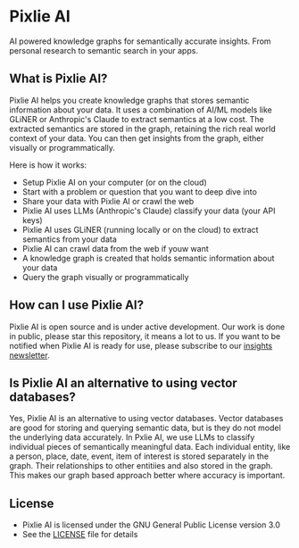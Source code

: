 # Pixlie AI
AI powered knowledge graphs for semantically accurate insights. From personal research to semantic search in your apps.

## What is Pixlie AI?
Pixlie AI helps you create knowledge graphs that stores semantic information about your data.
It uses a combination of AI/ML models like GLiNER or Anthropic's Claude to extract semantics at a low cost.
The extracted semantics are stored in the graph, retaining the rich real world context of your data.
You can then get insights from the graph, either visually or programmatically.

Here is how it works:
- Setup Pixlie AI on your computer (or  on the cloud)
- Start with a problem or question that you want to deep dive into
- Share your data with Pixlie AI or crawl the web
- Pixlie AI uses LLMs (Anthropic's Claude) classify your data (your API keys)
- Pixlie AI uses GLiNER (running locally or on the cloud) to extract semantics from your data
- Pixlie AI can crawl data from the web if youw want
- A knowledge graph is created that holds semantic information about your data
- Query the graph visually or programmatically

## How can I use Pixlie AI?
Pixlie AI is open source and is under active development. Our work is done in public, please star this repository, it means a lot to us.
If you want to be notified when Pixlie AI is ready for use, please subscribe to our [insights newsletter](https://pixlie.com/insights).

## Is Pixlie AI an alternative to using vector databases?
Yes, Pixlie AI is an alternative to using vector databases. Vector databases are good for storing and querying semantic data,
but is they do not model the underlying data accurately. In Pxlie AI, we use LLMs to classify individual pieces of semantically
meaningful data. Each individual entity, like a person, place, date, event, item of interest is stored separately in the graph.
Their relationships to other entitiies and also stored in the graph. This makes our graph based approach better where accuracy is
important.


## License
- Pixlie AI is licensed under the GNU General Public License version 3.0
- See the [LICENSE](LICENSE) file for details
